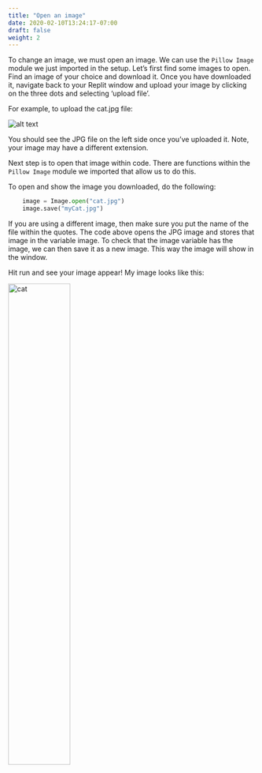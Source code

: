 ```yaml
---
title: "Open an image"
date: 2020-02-10T13:24:17-07:00
draft: false
weight: 2
--- 
```


To change an image, we must open an image. We can use the `Pillow Image` module we just imported in the setup.
Let’s first find some images to open. Find an image of your choice and download it. Once you have downloaded it, navigate back to your Replit window and upload your image by clicking on the three dots and selecting ‘upload file’.

For example, to upload the cat.jpg file:

![alt text](../../media/upload_file.png "image showing how to upload a file")

You should see the JPG file on the left side once you’ve uploaded it. Note, your image may have a different extension. 

Next step is to open that image within code. There are functions within the `Pillow Image` module we imported that allow us to do this.

To open and show the image you downloaded, do the following:

```python
    image = Image.open("cat.jpg")
    image.save("myCat.jpg")
```

If you are using a different image, then make sure you put the name of the file within the quotes. The code above opens the JPG image and stores that image in the variable image. To check that the image variable has the image, we can then save it as a new image. This way the image will show in the window.

Hit run and see your image appear! My image looks like this:

<img src="../../media/cat.png" alt="cat" width=50%>
